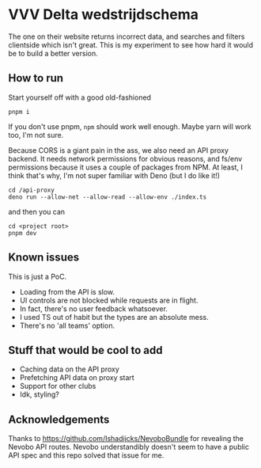 # VVV Delta wedstrijdschema

The one on their website returns incorrect data, and searches and filters clientside which isn't great. This is my experiment to see how hard it would be to build a better version.

## How to run

Start yourself off with a good old-fashioned

```shell
pnpm i
```

If you don't use pnpm, `npm` should work well enough. Maybe yarn will work too, I'm not sure.

Because CORS is a giant pain in the ass, we also need an API proxy backend. It needs network permissions for obvious reasons, and fs/env permissions because it uses a couple of packages from NPM. At least, I think that's why, I'm not super familiar with Deno (but I do like it!)

```shell
cd /api-proxy
deno run --allow-net --allow-read --allow-env ./index.ts
```

and then you can

```shell
cd <project root>
pnpm dev
```

## Known issues

This is just a PoC.

- Loading from the API is slow.
- UI controls are not blocked while requests are in flight.
- In fact, there's no user feedback whatsoever.
- I used TS out of habit but the types are an absolute mess.
- There's no 'all teams' option.

## Stuff that would be cool to add

- Caching data on the API proxy
- Prefetching API data on proxy start
- Support for other clubs
- Idk, styling?

## Acknowledgements

Thanks to https://github.com/Ishadijcks/NevoboBundle for revealing the Nevobo API routes. Nevobo understandibly doesn't seem to have a public API spec and this repo solved that issue for me.
